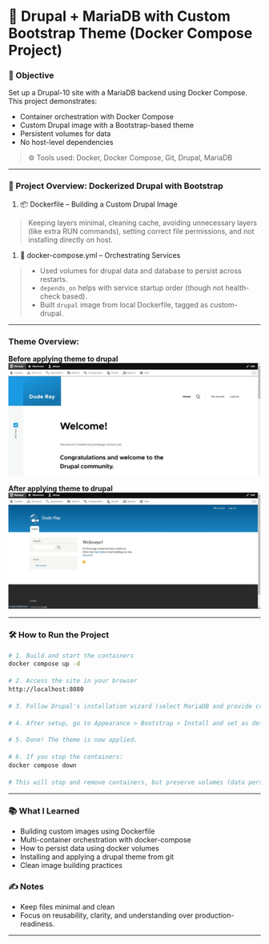 # 📘 Drupal + MariaDB with Custom Bootstrap Theme (Docker Compose Project)

### 🎯 Objective

Set up a Drupal-10 site with a MariaDB backend using Docker Compose. This project demonstrates:
 - Container orchestration with Docker Compose
 - Custom Drupal image with a Bootstrap-based theme
 - Persistent volumes for data
 - No host-level dependencies

> ⚙️ Tools used: Docker, Docker Compose, Git, Drupal, MariaDB

---

### 🚀 Project Overview: Dockerized Drupal with Bootstrap

1. 📦 Dockerfile – Building a Custom Drupal Image
> Keeping layers minimal, cleaning cache, avoiding unnecessary layers (like extra RUN commands), setting correct file permissions, and not installing directly on host.

1. 🧩 docker-compose.yml – Orchestrating Services
> - Used volumes for drupal data and database to persist across restarts.
> - `depends_on` helps with service startup order (though not health-check based).
> - Built `drupal` image from local Dockerfile, tagged as custom-drupal.

---

### Theme Overview:
**Before applying theme to drupal**
![before-theme-apply](https://github.com/ahsan598/devops-projects-hands-on/blob/main/project-3-drupal-docker-compose/img/before-theme-applied.jpg)

**After applying theme to drupal**
![after-theme-apply](https://github.com/ahsan598/devops-projects-hands-on/blob/main/project-3-drupal-docker-compose/img/after-theme-applied.jpg) 

---

### 🛠️ How to Run the Project

```sh
# 1. Build and start the containers
docker compose up -d

# 2. Access the site in your browser
http://localhost:8080

# 3. Follow Drupal's installation wizard (select MariaDB and provide credentials used in docker-compose)

# 4. After setup, go to Appearance > Bootstrap > Install and set as default

# 5. Done! The theme is now applied.

# 6. If you stop the containers:
docker compose down

# This will stop and remove containers, but preserve volumes (data persists)
```

---

### 📚 What I Learned

- Building custom images using Dockerfile
- Multi-container orchestration with docker-compose
- How to persist data using docker volumes
- Installing and applying a drupal theme from git
- Clean image building practices


### ✍️ Notes

- Keep files minimal and clean
- Focus on reusability, clarity, and understanding over production-readiness.

---
<!-- 
### 🙌 Credit
Learned via **Docker Mastery: with Kubernetes + Swarm by @bretfisher** on Udemy. -->

